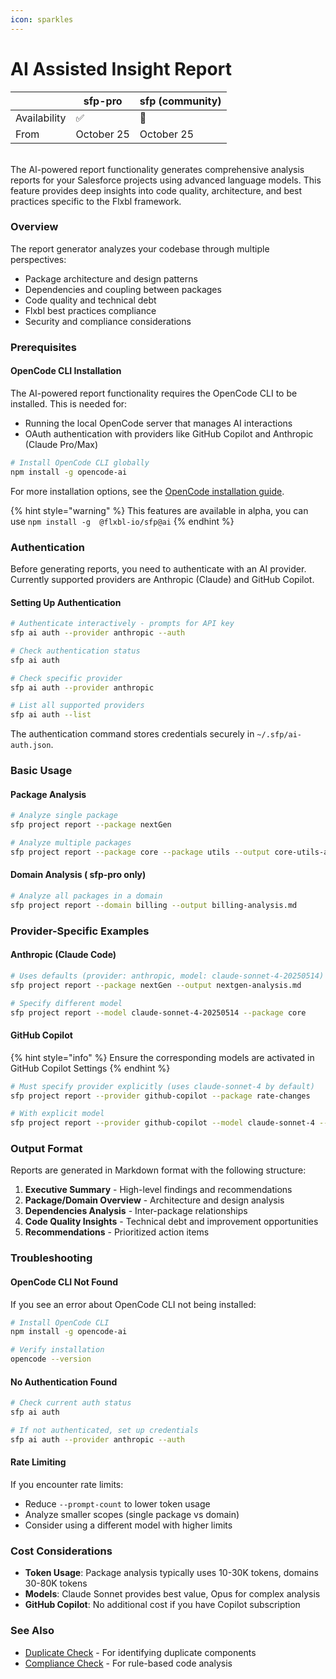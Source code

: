 ```yaml
---
icon: sparkles
---
```


# AI Assisted Insight Report

|              | sfp-pro    | sfp (community) |
| ------------ | ---------- | --------------- |
| Availability | ✅          | 🔶              |
| From         | October 25 | October 25      |

\
The AI-powered report functionality generates comprehensive analysis reports for your Salesforce projects using advanced language models. This feature provides deep insights into code quality, architecture, and best practices specific to the Flxbl framework.

### Overview

The report generator analyzes your codebase through multiple perspectives:

* Package architecture and design patterns
* Dependencies and coupling between packages
* Code quality and technical debt
* Flxbl best practices compliance
* Security and compliance considerations

### Prerequisites

#### OpenCode CLI Installation

The AI-powered report functionality requires the OpenCode CLI to be installed. This is needed for:

* Running the local OpenCode server that manages AI interactions
* OAuth authentication with providers like GitHub Copilot and Anthropic (Claude Pro/Max)

```bash
# Install OpenCode CLI globally
npm install -g opencode-ai
```

For more installation options, see the [OpenCode installation guide](https://opencode.ai/docs#install).

{% hint style="warning" %}
This features are available in alpha, you can use `npm install -g  @flxbl-io/sfp@ai`
{% endhint %}



### Authentication

Before generating reports, you need to authenticate with an AI provider. Currently supported providers are Anthropic (Claude) and GitHub Copilot.

#### Setting Up Authentication

```bash
# Authenticate interactively - prompts for API key
sfp ai auth --provider anthropic --auth

# Check authentication status
sfp ai auth

# Check specific provider
sfp ai auth --provider anthropic

# List all supported providers
sfp ai auth --list
```

The authentication command stores credentials securely in `~/.sfp/ai-auth.json`.

### Basic Usage

#### Package Analysis

```bash
# Analyze single package
sfp project report --package nextGen

# Analyze multiple packages
sfp project report --package core --package utils --output core-utils-analysis.md
```

#### Domain Analysis ( sfp-pro only)

```bash
# Analyze all packages in a domain
sfp project report --domain billing --output billing-analysis.md
```

### Provider-Specific Examples

#### Anthropic (Claude Code)

```bash
# Uses defaults (provider: anthropic, model: claude-sonnet-4-20250514)
sfp project report --package nextGen --output nextgen-analysis.md

# Specify different model
sfp project report --model claude-sonnet-4-20250514 --package core
```

#### GitHub Copilot

{% hint style="info" %}
Ensure the corresponding models are activated in GitHub Copilot Settings
{% endhint %}

```bash
# Must specify provider explicitly (uses claude-sonnet-4 by default)
sfp project report --provider github-copilot --package rate-changes

# With explicit model
sfp project report --provider github-copilot --model claude-sonnet-4 --domain service
```

### Output Format

Reports are generated in Markdown format with the following structure:

1. **Executive Summary** - High-level findings and recommendations
2. **Package/Domain Overview** - Architecture and design analysis
3. **Dependencies Analysis** - Inter-package relationships
4. **Code Quality Insights** - Technical debt and improvement opportunities
5. **Recommendations** - Prioritized action items

### Troubleshooting

#### OpenCode CLI Not Found

If you see an error about OpenCode CLI not being installed:

```bash
# Install OpenCode CLI
npm install -g opencode-ai

# Verify installation
opencode --version
```

#### No Authentication Found

```bash
# Check current auth status
sfp ai auth

# If not authenticated, set up credentials
sfp ai auth --provider anthropic --auth
```

#### Rate Limiting

If you encounter rate limits:

* Reduce `--prompt-count` to lower token usage
* Analyze smaller scopes (single package vs domain)
* Consider using a different model with higher limits

### Cost Considerations

* **Token Usage**: Package analysis typically uses 10-30K tokens, domains 30-80K tokens
* **Models**: Claude Sonnet provides best value, Opus for complex analysis
* **GitHub Copilot**: No additional cost if you have Copilot subscription

### See Also

* [Duplicate Check](duplicate-check.md) - For identifying duplicate components
* [Compliance Check](compliance-check.md) - For rule-based code analysis
